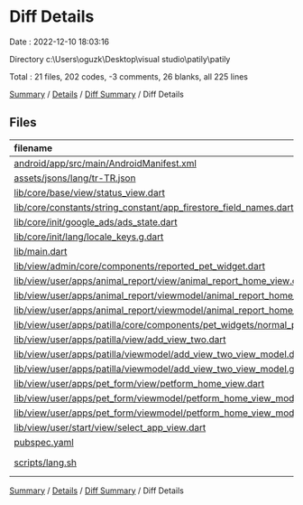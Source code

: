 # Diff Details

Date : 2022-12-10 18:03:16

Directory c:\\Users\\oguzk\\Desktop\\visual studio\\patily\\patily

Total : 21 files,  202 codes, -3 comments, 26 blanks, all 225 lines

[Summary](results.md) / [Details](details.md) / [Diff Summary](diff.md) / Diff Details

## Files
| filename | language | code | comment | blank | total |
| :--- | :--- | ---: | ---: | ---: | ---: |
| [android/app/src/main/AndroidManifest.xml](/android/app/src/main/AndroidManifest.xml) | XML | 3 | 0 | 0 | 3 |
| [assets/jsons/lang/tr-TR.json](/assets/jsons/lang/tr-TR.json) | JSON | 3 | 0 | 0 | 3 |
| [lib/core/base/view/status_view.dart](/lib/core/base/view/status_view.dart) | Dart | -4 | 0 | -1 | -5 |
| [lib/core/constants/string_constant/app_firestore_field_names.dart](/lib/core/constants/string_constant/app_firestore_field_names.dart) | Dart | 1 | 0 | 0 | 1 |
| [lib/core/init/google_ads/ads_state.dart](/lib/core/init/google_ads/ads_state.dart) | Dart | 33 | 0 | 6 | 39 |
| [lib/core/init/lang/locale_keys.g.dart](/lib/core/init/lang/locale_keys.g.dart) | Dart | 3 | 0 | 0 | 3 |
| [lib/main.dart](/lib/main.dart) | Dart | 1 | -2 | 0 | -1 |
| [lib/view/admin/core/components/reported_pet_widget.dart](/lib/view/admin/core/components/reported_pet_widget.dart) | Dart | -8 | 0 | -1 | -9 |
| [lib/view/user/apps/animal_report/view/animal_report_home_view.dart](/lib/view/user/apps/animal_report/view/animal_report_home_view.dart) | Dart | -7 | 0 | -1 | -8 |
| [lib/view/user/apps/animal_report/viewmodel/animal_report_home_view_view_model.dart](/lib/view/user/apps/animal_report/viewmodel/animal_report_home_view_view_model.dart) | Dart | 1 | 0 | 0 | 1 |
| [lib/view/user/apps/animal_report/viewmodel/animal_report_home_view_view_model.g.dart](/lib/view/user/apps/animal_report/viewmodel/animal_report_home_view_view_model.g.dart) | Dart | 7 | 0 | 0 | 7 |
| [lib/view/user/apps/patilla/core/components/pet_widgets/normal_pet_widget.dart](/lib/view/user/apps/patilla/core/components/pet_widgets/normal_pet_widget.dart) | Dart | 1 | 0 | 0 | 1 |
| [lib/view/user/apps/patilla/view/add_view_two.dart](/lib/view/user/apps/patilla/view/add_view_two.dart) | Dart | 8 | 0 | 2 | 10 |
| [lib/view/user/apps/patilla/viewmodel/add_view_two_view_model.dart](/lib/view/user/apps/patilla/viewmodel/add_view_two_view_model.dart) | Dart | 25 | 0 | 3 | 28 |
| [lib/view/user/apps/patilla/viewmodel/add_view_two_view_model.g.dart](/lib/view/user/apps/patilla/viewmodel/add_view_two_view_model.g.dart) | Dart | 34 | 0 | 4 | 38 |
| [lib/view/user/apps/pet_form/view/petform_home_view.dart](/lib/view/user/apps/pet_form/view/petform_home_view.dart) | Dart | 15 | 0 | 3 | 18 |
| [lib/view/user/apps/pet_form/viewmodel/petform_home_view_model.dart](/lib/view/user/apps/pet_form/viewmodel/petform_home_view_model.dart) | Dart | 28 | 0 | 3 | 31 |
| [lib/view/user/apps/pet_form/viewmodel/petform_home_view_model.g.dart](/lib/view/user/apps/pet_form/viewmodel/petform_home_view_model.g.dart) | Dart | 34 | 0 | 4 | 38 |
| [lib/view/user/start/view/select_app_view.dart](/lib/view/user/start/view/select_app_view.dart) | Dart | 24 | 0 | 5 | 29 |
| [pubspec.yaml](/pubspec.yaml) | YAML | 1 | -1 | 0 | 0 |
| [scripts/lang.sh](/scripts/lang.sh) | Shell Script | -1 | 0 | -1 | -2 |

[Summary](results.md) / [Details](details.md) / [Diff Summary](diff.md) / Diff Details